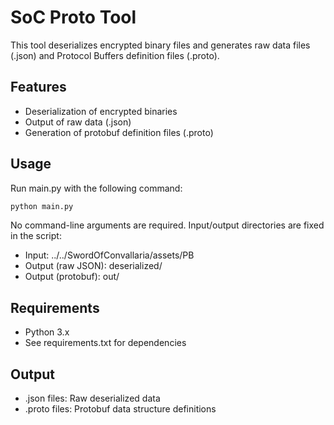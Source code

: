 # SoC Proto Tool

This tool deserializes encrypted binary files and generates raw data files (.json) and Protocol Buffers definition files (.proto).

## Features
- Deserialization of encrypted binaries
- Output of raw data (.json)
- Generation of protobuf definition files (.proto)

## Usage
Run main.py with the following command:

```bash
python main.py
```

No command-line arguments are required. Input/output directories are fixed in the script:
- Input: ../../SwordOfConvallaria/assets/PB
- Output (raw JSON): deserialized/
- Output (protobuf): out/

## Requirements
- Python 3.x
- See requirements.txt for dependencies

## Output
- .json files: Raw deserialized data
- .proto files: Protobuf data structure definitions
